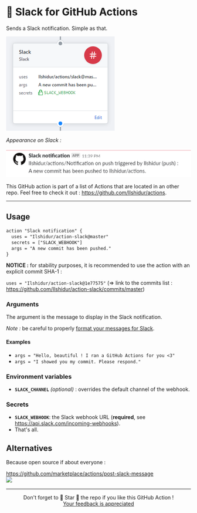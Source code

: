 # 🚀 Slack for GitHub Actions

Sends a Slack notification. Simple as that.

![GitHub Action](action.png "GitHub Action")

*Appearance on Slack :*

![Slack message](slack.png "Slack message")

This GitHub action is part of a list of Actions that are located in an other repo. Feel free to check it out : https://github.com/Ilshidur/actions.

<hr/>

## Usage

```hcl
action "Slack notification" {
  uses = "Ilshidur/action-slack@master"
  secrets = ["SLACK_WEBHOOK"]
  args = "A new commit has been pushed."
}
```

**NOTICE :** for stability purposes, it is recommended to use the action with an explicit commit SHA-1 :

`uses = "Ilshidur/action-slack@1e77575"` (=> link to the commits list : https://github.com/Ilshidur/action-slack/commits/master)

### Arguments

The argument is the message to display in the Slack notification.

*Note :* be careful to properly [format your messages for Slack](https://api.slack.com/docs/message-formatting).

#### Examples

* `args = "Hello, beautiful ! I ran a GitHub Actions for you <3"`
* `args = "I showed you my commit. Please respond."`

### Environment variables

* **`SLACK_CHANNEL`** *(optional)* : overrides the default channel of the webhook.

### Secrets

* **`SLACK_WEBHOOK`**: the Slack webhook URL (**required**, see https://api.slack.com/incoming-webhooks).
* That's all.

## Alternatives

Because open source if about everyone :

https://github.com/marketplace/actions/post-slack-message <br/>
![](https://img.shields.io/github/stars/pullreminders/slack-action.svg?label=Stars&style=social)

<hr/>

<p align="center">
  Don't forget to 🌟 Star 🌟 the repo if you like this GitHub Action !<br/>
  <a href="https://github.com/Ilshidur/action-discord/issues/new">Your feedback is appreciated</a>
</p>
